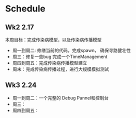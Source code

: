 # Schedule


## Wk2 2.17
本周目标：完成传染病模型，以及传染病传播模型

* 周一到周二: 修缮当前的代码，完成spawn， 确保寻路健壮性 <Meow>
* 周三：修复一些bug 完成一个TimeManagement <Meow> 
* 周四到周五：完成传染病传播模型建立 
* 周末：完成传染病传播过程，进行大规模模拟测试

## Wk3 2.24
* 周一到周二：一个完整的 Debug Pannel和控制台
* 周三： 
* 周四到周五：  

